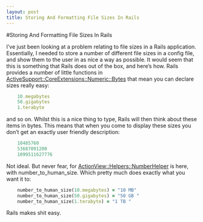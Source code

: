 ```yaml
---
layout: post
title: Storing And Formatting File Sizes In Rails
---
```

#Storing And Formatting File Sizes In Rails

I’ve just been looking at a problem relating to file sizes in a Rails
application. Essentially, I needed to store a number of different file
sizes in a config file, and show them to the user in as nice a way as
possible. It would seem that this is something that Rails does out of
the box, and here’s how. Rails provides a number of little functions in
[ActiveSupport::CoreExtensions::Numeric::Bytes][] that mean you can
declare sizes really easy:

```ruby
    10.megabytes
    50.gigabytes
    1.terabyte
```

and so on. Whilst this is a nice thing to type, Rails will then think
about these items in bytes. This means that when you come to display
these sizes you don’t get an exactly user friendly description:

```ruby
    10485760
    53687091200
    1099511627776
```

Not ideal. But never fear, for [ActionView::Helpers::NumberHelper][] is
here, with number\_to\_human\_size. Which pretty much does exactly what
you want it to:

```ruby
    number_to_human_size(10.megabytes) = "10 MB"
    number_to_human_size(50.gigabytes) = "50 GB "
    number_to_human_size(1.terabyte) = "1 TB "
```

Rails makes shit easy.

  [ActiveSupport::CoreExtensions::Numeric::Bytes]: http://railsapi.com/doc/rails-v2.3.5/classes/ActiveSupport/CoreExtensions/Numeric/Bytes.html#M006336
  [ActionView::Helpers::NumberHelper]: http://railsapi.com/doc/rails-v2.3.5/classes/ActionView/Helpers/NumberHelper.html#M005712
